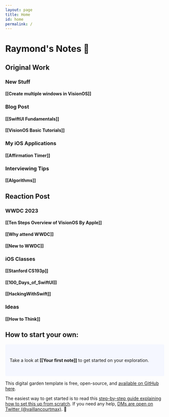 ```yaml
---
layout: page
title: Home
id: home
permalink: /
---
```


#  Raymond's Notes 🌱



## Original Work
### New Stuff
#### [[Create multiple windows in VisionOS]]

### Blog Post
#### [[SwiftUI Fundamentals]]
#### [[VisionOS Basic Tutorials]]

### My iOS Applications
#### [[Affirmation Timer]]

### Interviewing Tips
#### [[Algorithms]]

## Reaction Post
### WWDC 2023
#### [[Ten Steps Overview of VisionOS By Apple]]
#### [[Why attend WWDC]]
#### [[New to WWDC]]

### iOS Classes
#### [[Stanford CS193p]]
#### [[100_Days_of_SwiftUI]]
#### [[HackingWithSwift]]

### Ideas
#### [[How to Think]]

## How to start your own:  

<p style="padding: 3em 1em; background: #f5f7ff; border-radius: 4px;">
  Take a look at <span style="font-weight: bold">[[Your first note]]</span> to get started on your exploration.
</p>

This digital garden template is free, open-source, and [available on GitHub here](https://github.com/maximevaillancourt/digital-garden-jekyll-template).

The easiest way to get started is to read this [step-by-step guide explaining how to set this up from scratch](https://maximevaillancourt.com/blog/setting-up-your-own-digital-garden-with-jekyll). If you need any help, [DMs are open on Twitter (@vaillancourtmax)](https://twitter.com/vaillancourtmax). 👋

<style>
  .wrapper {
    max-width: 46em;
  }
</style>

<style>
  .wrapper {
    max-width: 46em;
  }
</style>
